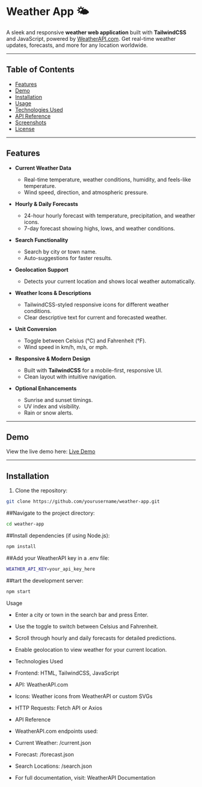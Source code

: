 # Weather App 🌤️

A sleek and responsive **weather web application** built with **TailwindCSS** and JavaScript, powered by [WeatherAPI.com](https://www.weatherapi.com/). Get real-time weather updates, forecasts, and more for any location worldwide.

---

## Table of Contents

- [Features](#features)
- [Demo](#demo)
- [Installation](#installation)
- [Usage](#usage)
- [Technologies Used](#technologies-used)
- [API Reference](#api-reference)
- [Screenshots](#screenshots)
- [License](#license)

---

## Features

- **Current Weather Data**
  - Real-time temperature, weather conditions, humidity, and feels-like temperature.
  - Wind speed, direction, and atmospheric pressure.

- **Hourly & Daily Forecasts**
  - 24-hour hourly forecast with temperature, precipitation, and weather icons.
  - 7-day forecast showing highs, lows, and weather conditions.

- **Search Functionality**
  - Search by city or town name.
  - Auto-suggestions for faster results.

- **Geolocation Support**
  - Detects your current location and shows local weather automatically.

- **Weather Icons & Descriptions**
  - TailwindCSS-styled responsive icons for different weather conditions.
  - Clear descriptive text for current and forecasted weather.

- **Unit Conversion**
  - Toggle between Celsius (°C) and Fahrenheit (°F).
  - Wind speed in km/h, m/s, or mph.

- **Responsive & Modern Design**
  - Built with **TailwindCSS** for a mobile-first, responsive UI.
  - Clean layout with intuitive navigation.

- **Optional Enhancements**
  - Sunrise and sunset timings.
  - UV index and visibility.
  - Rain or snow alerts.

---

## Demo

View the live demo here: [Live Demo](#)

---

## Installation

1. Clone the repository:

```bash
git clone https://github.com/yourusername/weather-app.git

```
##Navigate to the project directory:
```bash
cd weather-app
```

##Install dependencies (if using Node.js):
```bash
npm install
```

##Add your WeatherAPI key in a .env file:
```bash
WEATHER_API_KEY=your_api_key_here
```
##tart the development server:
```bash
npm start
```

Usage

+ Enter a city or town in the search bar and press Enter.

+ Use the toggle to switch between Celsius and Fahrenheit.

+ Scroll through hourly and daily forecasts for detailed predictions.

+ Enable geolocation to view weather for your current location.

+ Technologies Used

+ Frontend: HTML, TailwindCSS, JavaScript

+ API: WeatherAPI.com
+ Icons: Weather icons from WeatherAPI or custom SVGs

+ HTTP Requests: Fetch API or Axios

+ API Reference

+ WeatherAPI.com endpoints used:

+ Current Weather: /current.json

+ Forecast: /forecast.json

+ Search Locations: /search.json

+ For full documentation, visit: WeatherAPI Documentation
